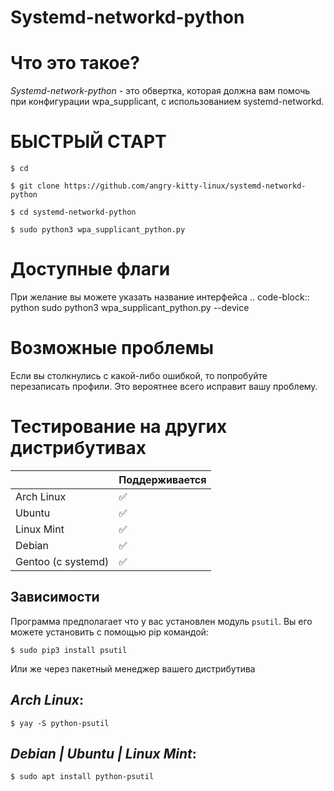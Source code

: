 Systemd-networkd-python
=======================

Что это такое?
=======================
*Systemd-network-python* - это обвертка, которая должна вам помочь при конфигурации wpa_supplicant, с использованием systemd-networkd.

БЫСТРЫЙ СТАРТ
=======================
`$ cd`

`$ git clone https://github.com/angry-kitty-linux/systemd-networkd-python`

`$ cd systemd-networkd-python`

`$ sudo python3 wpa_supplicant_python.py`


Доступные флаги
=======================
При желание вы можете указать название интерфейса
.. code-block:: python 
    sudo python3 wpa_supplicant_python.py --device <device>

Возможные проблемы
=======================

Если вы столкнулись с какой-либо ошибкой, то попробуйте перезаписать профили.
Это вероятнее всего исправит вашу проблему.


Тестирование на других дистрибутивах
=======================

|                            | Поддерживается |
|----------------------------|----------------|
| Arch Linux                 |       ✅       |
| Ubuntu                     |       ✅       |
| Linux Mint                 |       ✅       |
| Debian                     |       ✅       |
| Gentoo (c systemd)         |       ✅       |


Зависимости
---------------------
Программа предполагает что у вас установлен модуль `psutil`. Вы его можете установить
с помощью pip командой:

`$ sudo pip3 install psutil`

Или же через пакетный менеджер вашего дистрибутива

*Arch Linux*:
-
`$ yay -S python-psutil`

*Debian | Ubuntu | Linux Mint*:
-
`$ sudo apt install python-psutil`




